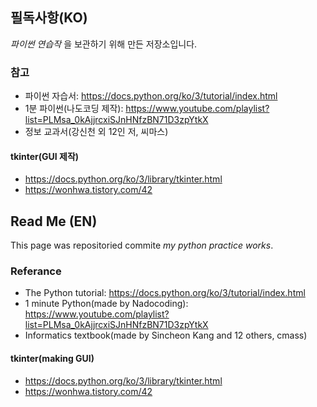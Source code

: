 ## 필독사항(KO)

_파이썬 연습작_ 을 보관하기 위해 만든 저장소입니다.

### 참고

* 파이썬 자습서: https://docs.python.org/ko/3/tutorial/index.html
* 1분 파이썬(나도코딩 제작): https://www.youtube.com/playlist?list=PLMsa_0kAjjrcxiSJnHNfzBN71D3zpYtkX
* 정보 교과서(강신천 외 12인 저, 씨마스)

#### tkinter(GUI 제작)

* https://docs.python.org/ko/3/library/tkinter.html
* https://wonhwa.tistory.com/42

## Read Me (EN)

This page was repositoried commite _my python practice works_.

### Referance

* The Python tutorial: https://docs.python.org/ko/3/tutorial/index.html
* 1 minute Python(made by Nadocoding): https://www.youtube.com/playlist?list=PLMsa_0kAjjrcxiSJnHNfzBN71D3zpYtkX
* Informatics textbook(made by Sincheon Kang and 12 others, cmass)

#### tkinter(making GUI)

* https://docs.python.org/ko/3/library/tkinter.html
* https://wonhwa.tistory.com/42
